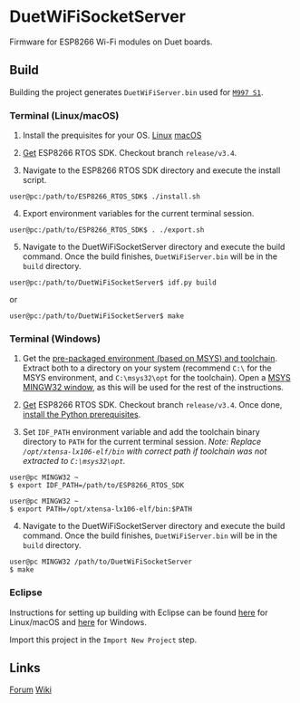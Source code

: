 # DuetWiFiSocketServer

Firmware for ESP8266 Wi-Fi modules on Duet boards.

## Build

Building the project generates `DuetWiFiServer.bin` used for [`M997 S1`](https://duet3d.dozuki.com/Wiki/M997).

### Terminal (Linux/macOS)

1. Install the prequisites for your OS. [Linux](https://docs.espressif.com/projects/esp-idf/en/latest/esp32/get-started/linux-setup.html#install-prerequisites) [macOS](https://docs.espressif.com/projects/esp-idf/en/latest/esp32/get-started/macos-setup.html#install-prerequisites)
2. [Get](https://docs.espressif.com/projects/esp8266-rtos-sdk/en/latest/get-started/index) ESP8266 RTOS SDK. Checkout branch `release/v3.4`.

3. Navigate to the ESP8266 RTOS SDK directory and execute the install script.

```console
user@pc:/path/to/ESP8266_RTOS_SDK$ ./install.sh
```

4. Export environment variables for the current terminal session.


```console
user@pc:/path/to/ESP8266_RTOS_SDK$ . ./export.sh
```

5. Navigate to the DuetWiFiSocketServer directory and execute the build command. Once the build finishes, `DuetWiFiServer.bin`  will be in the `build` directory.


```console
user@pc:/path/to/DuetWiFiSocketServer$ idf.py build
```

or 

```console
user@pc:/path/to/DuetWiFiSocketServer$ make
```

### Terminal (Windows)

1. Get the [pre-packaged environment (based on MSYS) and toolchain](https://docs.espressif.com/projects/esp8266-rtos-sdk/en/latest/get-started/windows-setup.html). Extract both to a directory on your system (recommend `C:\` for the MSYS environment, and `C:\msys32\opt` for the toolchain). Open a [MSYS MINGW32 window](https://docs.espressif.com/projects/esp8266-rtos-sdk/en/latest/get-started/windows-setup.html#check-it-out), as this will be used for the rest of the instructions.


2. [Get](https://docs.espressif.com/projects/esp8266-rtos-sdk/en/latest/get-started/index.html#get-esp8266-rtos-sdk) ESP8266 RTOS SDK. Checkout branch `release/v3.4`. Once done, [install the Python prerequisites](https://docs.espressif.com/projects/esp8266-rtos-sdk/en/latest/get-started/index.html#install-the-required-python-packages).

3. Set `IDF_PATH` environment variable and add the toolchain binary directory to `PATH` for the current terminal session. *Note: Replace `/opt/xtensa-lx106-elf/bin` with correct path if toolchain was not extracted to `C:\msys32\opt`.*

```console
user@pc MINGW32 ~
$ export IDF_PATH=/path/to/ESP8266_RTOS_SDK

user@pc MINGW32 ~
$ export PATH=/opt/xtensa-lx106-elf/bin:$PATH
```

4. Navigate to the DuetWiFiSocketServer directory and execute the build command. Once the build finishes, `DuetWiFiServer.bin`  will be in the `build` directory.

```console
user@pc MINGW32 /path/to/DuetWiFiSocketServer
$ make
```


### Eclipse

Instructions for setting up building with Eclipse can be found [here](https://docs.espressif.com/projects/esp8266-rtos-sdk/en/latest/get-started/eclipse-setup.html) for Linux/macOS and [here](https://docs.espressif.com/projects/esp8266-rtos-sdk/en/latest/get-started/eclipse-setup-windows.html#eclipse-windows-setup) for Windows.

Import this project in the `Import New Project` step.

## Links

[Forum](https://forum.duet3d.com/) [Wiki](https://duet3d.dozuki.com/)

